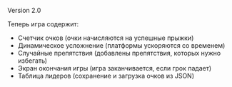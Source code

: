Version 2.0

Теперь игра содержит:
- Счетчик очков (очки начисляются на успешные прыжки)
- Динамическое усложнение (платформы ускоряются со временем)
- Случайные препятствия (добавлены препятствия, которых нужно избегать)
- Экран окончания игры (игра заканчивается, если грок падает)
- Таблица лидеров (сохранение и загрузка очков из JSON)
